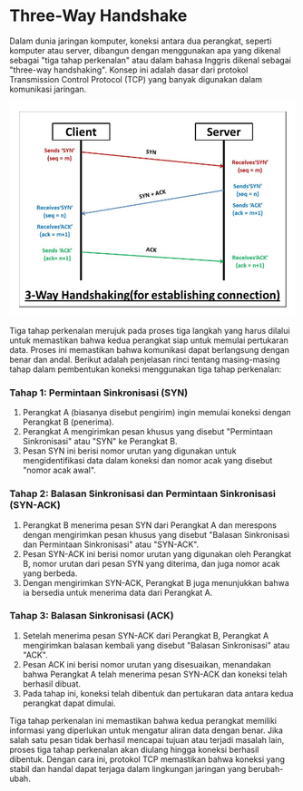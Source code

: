 # Three-Way Handshake

Dalam dunia jaringan komputer, koneksi antara dua perangkat, seperti komputer atau server, dibangun dengan menggunakan apa yang dikenal sebagai "tiga tahap perkenalan" atau dalam bahasa Inggris dikenal sebagai "three-way handshaking". Konsep ini adalah dasar dari protokol Transmission Control Protocol (TCP) yang banyak digunakan dalam komunikasi jaringan.

<img src="assets/illustration.jpg">

Tiga tahap perkenalan merujuk pada proses tiga langkah yang harus dilalui untuk memastikan bahwa kedua perangkat siap untuk memulai pertukaran data. Proses ini memastikan bahwa komunikasi dapat berlangsung dengan benar dan andal. Berikut adalah penjelasan rinci tentang masing-masing tahap dalam pembentukan koneksi menggunakan tiga tahap perkenalan:

### Tahap 1: Permintaan Sinkronisasi (SYN)

1. Perangkat A (biasanya disebut pengirim) ingin memulai koneksi dengan Perangkat B (penerima).
2. Perangkat A mengirimkan pesan khusus yang disebut "Permintaan Sinkronisasi" atau "SYN" ke Perangkat B.
3. Pesan SYN ini berisi nomor urutan yang digunakan untuk mengidentifikasi data dalam koneksi dan nomor acak yang disebut "nomor acak awal".

### Tahap 2: Balasan Sinkronisasi dan Permintaan Sinkronisasi (SYN-ACK)

1. Perangkat B menerima pesan SYN dari Perangkat A dan merespons dengan mengirimkan pesan khusus yang disebut "Balasan Sinkronisasi dan Permintaan Sinkronisasi" atau "SYN-ACK".
2. Pesan SYN-ACK ini berisi nomor urutan yang digunakan oleh Perangkat B, nomor urutan dari pesan SYN yang diterima, dan juga nomor acak yang berbeda.
3. Dengan mengirimkan SYN-ACK, Perangkat B juga menunjukkan bahwa ia bersedia untuk menerima data dari Perangkat A.

### Tahap 3: Balasan Sinkronisasi (ACK)

1. Setelah menerima pesan SYN-ACK dari Perangkat B, Perangkat A mengirimkan balasan kembali yang disebut "Balasan Sinkronisasi" atau "ACK".
2. Pesan ACK ini berisi nomor urutan yang disesuaikan, menandakan bahwa Perangkat A telah menerima pesan SYN-ACK dan koneksi telah berhasil dibuat.
3. Pada tahap ini, koneksi telah dibentuk dan pertukaran data antara kedua perangkat dapat dimulai.

Tiga tahap perkenalan ini memastikan bahwa kedua perangkat memiliki informasi yang diperlukan untuk mengatur aliran data dengan benar. Jika salah satu pesan tidak berhasil mencapai tujuan atau terjadi masalah lain, proses tiga tahap perkenalan akan diulang hingga koneksi berhasil dibentuk. Dengan cara ini, protokol TCP memastikan bahwa koneksi yang stabil dan handal dapat terjaga dalam lingkungan jaringan yang berubah-ubah.
